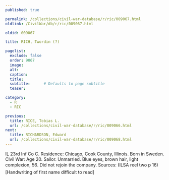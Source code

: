 ```yaml
---
published: true

permalink: /collections/civil-war-database/r/ric/009067.html
oldlink: /CivilWar/db/r/ric/009067.html

oldid: 009067

title: RICH, Twordin (?)

pagelist:
  exclude: false
  order: 9067
  image: 
  alt:
  caption:
  title:
  subtitle:      # Defaults to page subtitle
  teaser:

category: 
  - R 
  - RIC

previous:
  title: RICE, Tobias L.
  url: /collections/civil-war-database/r/ric/009066.html  
next:
  title: RICHARDSON, Edward
  url: /collections/civil-war-database/r/ric/009068.html   
---
```

IL 23rd Inf Co C. Residence: Chicago, Cook County, Illinois. Born in Sweden. Civil War: Age 20. Sailor. Unmarried. Blue eyes, brown hair, light complexion, 5&#148;6&#148;. &#147;Did not rejoin the company.&#148; Sources: (ILSA reel two p 16) [Handwriting of first name difficult to read]